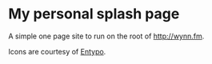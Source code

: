 # My personal splash page

A simple one page site to run on the root of http://wynn.fm.

Icons are courtesy of [Entypo](http://entypo.com).
